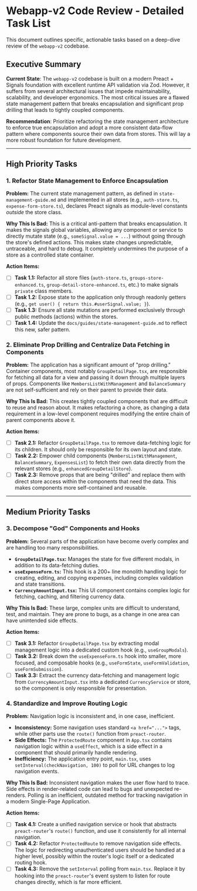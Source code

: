 # Webapp-v2 Code Review - Detailed Task List

This document outlines specific, actionable tasks based on a deep-dive review of the `webapp-v2` codebase.

## Executive Summary

**Current State**: The `webapp-v2` codebase is built on a modern Preact + Signals foundation with excellent runtime API validation via Zod. However, it suffers from several architectural issues that impede maintainability, scalability, and developer ergonomics. The most critical issues are a flawed state management pattern that breaks encapsulation and significant prop drilling that leads to tightly coupled components.

**Recommendation**: Prioritize refactoring the state management architecture to enforce true encapsulation and adopt a more consistent data-flow pattern where components source their own data from stores. This will lay a more robust foundation for future development.

---

## High Priority Tasks

### 1. Refactor State Management to Enforce Encapsulation

**Problem:** The current state management pattern, as defined in `state-management-guide.md` and implemented in all stores (e.g., `auth-store.ts`, `expense-form-store.ts`), declares Preact signals as module-level constants *outside* the store class.

**Why This Is Bad:** This is a critical anti-pattern that breaks encapsulation. It makes the signals global variables, allowing any component or service to directly mutate state (e.g., `someSignal.value = ...`) without going through the store's defined actions. This makes state changes unpredictable, untraceable, and hard to debug. It completely undermines the purpose of a store as a controlled state container.

**Action Items:**
- [ ] **Task 1.1:** Refactor all store files (`auth-store.ts`, `groups-store-enhanced.ts`, `group-detail-store-enhanced.ts`, etc.) to make signals `private` class members.
- [ ] **Task 1.2:** Expose state to the application only through readonly getters (e.g., `get user() { return this.#userSignal.value; }`).
- [ ] **Task 1.3:** Ensure all state mutations are performed exclusively through public methods (actions) within the stores.
- [ ] **Task 1.4:** Update the `docs/guides/state-management-guide.md` to reflect this new, safer pattern.

### 2. Eliminate Prop Drilling and Centralize Data Fetching in Components

**Problem:** The application has a significant amount of "prop drilling." Container components, most notably `GroupDetailPage.tsx`, are responsible for fetching all data for a view and passing it down through multiple layers of props. Components like `MembersListWithManagement` and `BalanceSummary` are not self-sufficient and rely on their parent to provide their data.

**Why This Is Bad:** This creates tightly coupled components that are difficult to reuse and reason about. It makes refactoring a chore, as changing a data requirement in a low-level component requires modifying the entire chain of parent components above it.

**Action Items:**
- [ ] **Task 2.1:** Refactor `GroupDetailPage.tsx` to remove data-fetching logic for its children. It should only be responsible for its own layout and state.
- [ ] **Task 2.2:** Empower child components (`MembersListWithManagement`, `BalanceSummary`, `ExpensesList`) to fetch their own data directly from the relevant stores (e.g., `enhancedGroupDetailStore`).
- [ ] **Task 2.3:** Remove props that are being "drilled" and replace them with direct store access within the components that need the data. This makes components more self-contained and reusable.

---

## Medium Priority Tasks

### 3. Decompose "God" Components and Hooks

**Problem:** Several parts of the application have become overly complex and are handling too many responsibilities.
- **`GroupDetailPage.tsx`:** Manages the state for five different modals, in addition to its data-fetching duties.
- **`useExpenseForm.ts`:** This hook is a 200+ line monolith handling logic for creating, editing, and copying expenses, including complex validation and state transitions.
- **`CurrencyAmountInput.tsx`:** This UI component contains complex logic for fetching, caching, and filtering currency data.

**Why This Is Bad:** These large, complex units are difficult to understand, test, and maintain. They are prone to bugs, as a change in one area can have unintended side effects.

**Action Items:**
- [ ] **Task 3.1:** Refactor `GroupDetailPage.tsx` by extracting modal management logic into a dedicated custom hook (e.g., `useGroupModals`).
- [ ] **Task 3.2:** Break down the `useExpenseForm.ts` hook into smaller, more focused, and composable hooks (e.g., `useFormState`, `useFormValidation`, `useFormSubmission`).
- [ ] **Task 3.3:** Extract the currency data-fetching and management logic from `CurrencyAmountInput.tsx` into a dedicated `CurrencyService` or store, so the component is only responsible for presentation.

### 4. Standardize and Improve Routing Logic

**Problem:** Navigation logic is inconsistent and, in one case, inefficient.
- **Inconsistency:** Some navigation uses standard `<a href="...">` tags, while other parts use the `route()` function from `preact-router`.
- **Side Effects:** The `ProtectedRoute` component in `App.tsx` contains navigation logic within a `useEffect`, which is a side effect in a component that should primarily handle rendering.
- **Inefficiency:** The application entry point, `main.tsx`, uses `setInterval(checkNavigation, 100)` to poll for URL changes to log navigation events.

**Why This Is Bad:** Inconsistent navigation makes the user flow hard to trace. Side effects in render-related code can lead to bugs and unexpected re-renders. Polling is an inefficient, outdated method for tracking navigation in a modern Single-Page Application.

**Action Items:**
- [ ] **Task 4.1:** Create a unified navigation service or hook that abstracts `preact-router`'s `route()` function, and use it consistently for all internal navigation.
- [ ] **Task 4.2:** Refactor `ProtectedRoute` to remove navigation side effects. The logic for redirecting unauthenticated users should be handled at a higher level, possibly within the router's logic itself or a dedicated routing hook.
- [ ] **Task 4.3:** Remove the `setInterval` polling from `main.tsx`. Replace it by hooking into the `preact-router`'s event system to listen for route changes directly, which is far more efficient.
